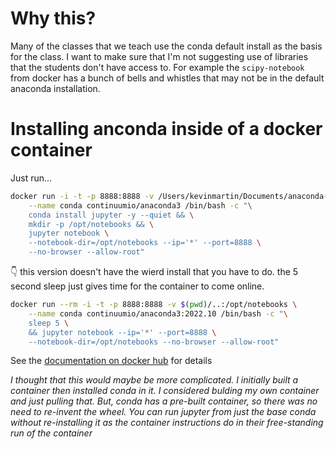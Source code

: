 # Why this?

Many of the classes that we teach use the conda default install 
as the basis for the class. I want to make sure that I'm not 
suggesting use of libraries that the students don't have access to.
For example the `scipy-notebook` from docker has a bunch of bells
and whistles that may not be in the default anaconda installation.

# Installing anconda inside of a docker container

Just run...

``` bash
docker run -i -t -p 8888:8888 -v /Users/kevinmartin/Documents/anaconda-in-docker:/opt/notebooks \
    --name conda continuumio/anaconda3 /bin/bash -c "\
    conda install jupyter -y --quiet && \
    mkdir -p /opt/notebooks && \
    jupyter notebook \
    --notebook-dir=/opt/notebooks --ip='*' --port=8888 \
    --no-browser --allow-root"
```
 
:point_down: this version doesn't have the wierd install that you have to do. 
the 5 second sleep just gives time for the container to come online. 
``` bash
docker run --rm -i -t -p 8888:8888 -v $(pwd)/..:/opt/notebooks \
    --name conda continuumio/anaconda3:2022.10 /bin/bash -c "\
    sleep 5 \
    && jupyter notebook --ip='*' --port=8888 \
    --notebook-dir=/opt/notebooks --no-browser --allow-root"
```

See the 
[documentation on docker hub](https://hub.docker.com/r/continuumio/anaconda3) 
for details



_I thought that this would maybe be more complicated. I initially
built a container then installed conda in it. I considered bulding
my own container and just pulling that. But, conda has a pre-built
container, so there was no need to re-invent the wheel. You can 
run jupyter from just the base conda without re-installing it as
the container instructions do in their free-standing run of the 
container_

<!--
**Spin up the machine:** Navigate to this folder on your local 
machine after cloning the repo and use the command:

```bash
docker run -d -v ${pwd}:/home/jovyan/work --name ubuntu -p 8888:8888 -it ubuntu:jammy-20230126 bash
```


**Terminal into the running container:** Open up a terminal 
connection into the running docker container using the following
command:

```bash
docker exec -it ubuntu bash
```

**Update the package manager iand install wget**

```bash
apt update
apt upgrade
apt install wget
```

**Download anaconda to the container** go the the home folder in
the container (`cd home`) then download anaconda with:

```bash
wget https://repo.anaconda.com/archive/Anaconda3-2022.10-Linux-x86_64.sh
```

**Run the Anaconda installation script**

```bash
bash Anaconda3-2022.10-Linux-x86_64.sh
```
-->